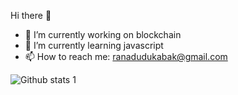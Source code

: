 Hi there 👋


- 🔭 I’m currently working on blockchain
- 🌱 I’m currently learning javascript
- 📫 How to reach me: ranadudukabak@gmail.com

![Github stats 1](https://github-readme-stats.vercel.app/api?username=ranadudukabak&show_icons=true&theme=gradient) 

